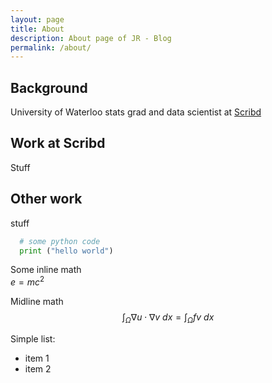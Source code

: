 ```yaml
---
layout: page
title: About
description: About page of JR - Blog
permalink: /about/
---
```


## Background

University of Waterloo stats grad and data scientist at [Scribd](https://www.scribd.com)

## Work at Scribd

Stuff

## Other work

stuff

```python
  # some python code
  print ("hello world")
```

Some inline math   
$e=mc^2$

Midline math
$$\int_\Omega \nabla u \cdot \nabla v~dx = \int_\Omega fv~dx$$

Simple list:
* item 1
* item 2
